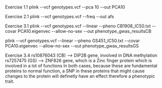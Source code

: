 Exercise 1.1
plink --vcf genotypes.vcf --pca 10 --out PCA10

Exercise 2.1
plink --vcf genotypes.vcf --freq --out afs

Exercise 3.1
plink --vcf genotypes.vcf --linear --pheno CB1908_IC50.txt --covar PCA10.eigenvec --allow-no-sex --out phenotype_gwas_resultsCB

plink --vcf genotypes.vcf --linear --pheno GS451_IC50.txt --covar PCA10.eigenvec --allow-no-sex --out phenotype_gwas_resultsGS

Exercise 3.4
rs10876043 (CB) --> DIP2B gene, involved in DNA methylation
rs7257475 (GS) --> ZNF826 gene, which is a Zinc finger protein which is involved in a lot of functions
In both cases, because these are fundamental proteins to normal function, a SNP in these proteins that might cause changes to the protein will definetly have an effect therefore a phenotypic trait. 